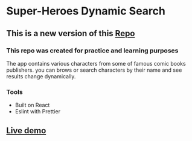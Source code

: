 # Super-Heroes Dynamic Search

## This is a new version of this [Repo](https://github.com/or-yam/superhero-api-app)

### This repo was created for practice and learning purposes

The app contains various characters from some of famous comic books publishers.
you can brows or search characters by their name and see results change dynamically.

### Tools

- Built on React
- Eslint with Prettier

## [Live demo](https://or-yam.github.io/heroes-search/)
